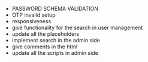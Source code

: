 - PASSWORD SCHEMA VALIDATION
- OTP invalid setup
- responsiveness
- give functionality for the search in user  management
- update all the placeholders
- implement search in the admin side
- give comments in the html
- update all the scripts in admin side